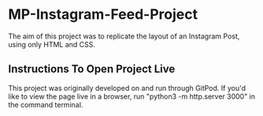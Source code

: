 # MP-Instagram-Feed-Project

  The aim of this project was to replicate the layout of an Instagram Post, using only HTML and CSS. 

## Instructions To Open Project Live

  This project was originally developed on and run through GitPod. If you'd like to view the page live in a browser, run "python3 -m http.server 3000" in the command terminal.

